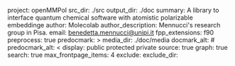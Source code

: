 project: openMMPol
src_dir: ./src
output_dir: ./doc
summary: A library to interface quantum chemical software with atomistic polarizable embeddinge
author: Molecolab
author_description: Mennucci's research group in Pisa.
email: benedetta.mennucci@unipi.it
fpp_extensions: f90
preprocess: true
predocmark: >
media_dir: ./doc/media
docmark_alt: #
predocmark_alt: <
display: public
         protected
         private
source: true
graph: true
search: true
max_frontpage_items: 4
exclude:
exclude_dir:

